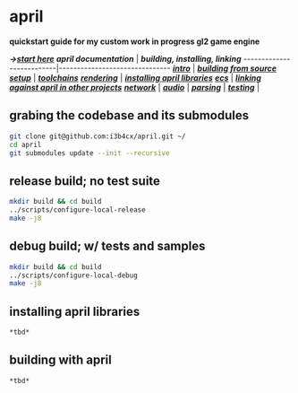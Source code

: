 # april #

**quickstart guide for my custom work in progress gl2 game engine**

***->[start here]()***
***april documentation*** | ***building, installing, linking***
--------------------------|-------------------------------
***[intro]()***           | ***[building from source]()***
***[setup]()***           | ***[toolchains]()***
***[rendering]()***       | ***[installing april libraries]()***
***[ecs]()***             | ***[linking against april in other projects]()***
***[network]()***         |
***[audio]()***           |
***[parsing]()***         |
***[testing]()***         |

## grabing the codebase and its submodules ##
```bash
git clone git@github.com:i3b4cx/april.git ~/
cd april
git submodules update --init --recursive
```

## release build; no test suite ##
```bash
mkdir build && cd build
../scripts/configure-local-release
make -j8
```

## debug build; w/ tests and samples ##
```bash
mkdir build && cd build
../scripts/configure-local-debug
make -j8
```

## installing april libraries ##
```bash
*tbd*
```

## building with april ##
```bash
*tbd*
```
